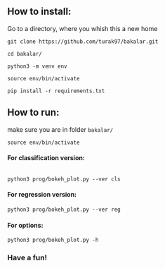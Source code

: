 ## How to install:

Go to a directory, where you whish this a new home
```
git clone https://github.com/turak97/bakalar.git

cd bakalar/

python3 -m venv env

source env/bin/activate

pip install -r requirements.txt 
```
## How to run:
make sure you are in folder ```bakalar/```
```
source env/bin/activate
```
#### For classification version:
```

python3 prog/bokeh_plot.py --ver cls
```
#### For regression version:
```
python3 prog/bokeh_plot.py --ver reg
```
#### For options:
```
python3 prog/bokeh_plot.py -h
```
### Have a fun!
